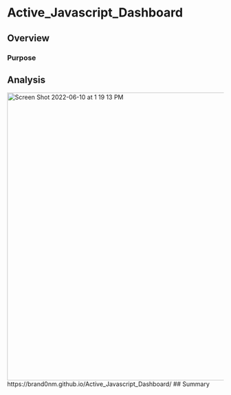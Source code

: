 # Active_Javascript_Dashboard
## Overview
### Purpose
## Analysis
<img width="669" alt="Screen Shot 2022-06-10 at 1 19 13 PM" src="https://user-images.githubusercontent.com/79609464/173135431-289142b1-9b53-4acd-87da-0c9cac248bd3.png">
 https://brand0nm.github.io/Active_Javascript_Dashboard/
 ## Summary
